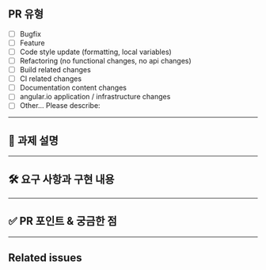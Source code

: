 ## PR 유형
- [ ] Bugfix
- [ ] Feature
- [ ] Code style update (formatting, local variables)
- [ ] Refactoring (no functional changes, no api changes)
- [ ] Build related changes
- [ ] CI related changes
- [ ] Documentation content changes
- [ ] angular.io application / infrastructure changes
- [ ] Other... Please describe:

---

## 📌 과제 설명


---

## 🛠 요구 사항과 구현 내용


---

## ✅ PR 포인트 & 궁금한 점


---

## Related issues

